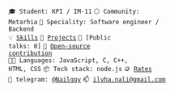 <code>🎓 Student: KPI / IM-11</code>
<code>⚪ Community: Metarhia</code>
<code>👷 Speciality: Software engineer / Backend</code><br>
<code>💡 [Skills](SKILLS.md)</code>
<code>🧻 [Projects](PROJECTS.md)</code>
<code>📢 [Public talks: 0]</code>
<code>👀 [Open-source contribution](CONTRIBUTION.md)</code><br>
<code>🧑‍💻 Languages: JavaScript, C, C++, HTML, CSS</code>
<code>📦 Tech stack: node.js</code>
<code>🪙 [Rates](RATES.md)</code><br>
<code>💬 telegram: [@Nailggy](https://telegram.me/@Nailggy)</code>
<code>📫 [ilyha.nali@gmail.com](mailto:your-email)</code>
